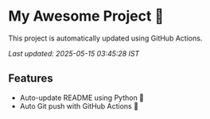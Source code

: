 # My Awesome Project 🚀

This project is automatically updated using GitHub Actions.

_Last updated: 2025-05-15 03:45:28 IST_

## Features
- Auto-update README using Python 🐍
- Auto Git push with GitHub Actions 🤖
